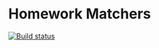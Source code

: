 # Homework Matchers
[![Build status](https://ci.appveyor.com/api/projects/status/ffi1chyemkaxx3aw?svg=true)](https://ci.appveyor.com/project/andrejtop/matchers)